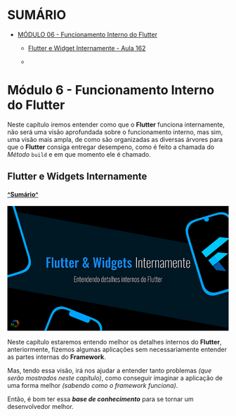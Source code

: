 
# SUMÁRIO <a name='sumario'></a>

* [MÓDULO 06 - Funcionamento Interno do Flutter](#módulo-6---funcionamento-interno-do-flutter)
    * [Flutter e Widget Internamente - Aula 162](#flutter-widgets-internamente)

    * []()


# Módulo 6 - Funcionamento Interno do Flutter<a name='modulo-6'></a>

Neste capítulo iremos entender como que o **Flutter** funciona internamente, não será uma visão aprofundada sobre o funcionamento interno, mas sim, uma visão mais ampla, de como são organizadas as diversas árvores para que o **Flutter** consiga entregar desempeno, como é feito a chamada do *Método* `build` e em que momento ele é chamado.

## Flutter e Widgets Internamente <a name='flutter-widget-internamente'></a>

#### [^Sumário^](#sumario)

![](lib\imagens\flutter_11_010_intro_modulo-1.png)

Neste capítulo estaremos entendo melhor os detalhes internos do **Flutter**, anteriormente, fizemos algumas aplicações sem necessariamente entender as partes internas do **Framework**.

Mas, tendo essa visão, irá nos ajudar a entender tanto problemas *(que serão mostrados neste capítulo)*, como conseguir imaginar a aplicação de uma forma melhor *(sabendo como o framework funciona)*.

Então, é bom ter essa ***base de conhecimento*** para se tornar um desenvolvedor melhor.